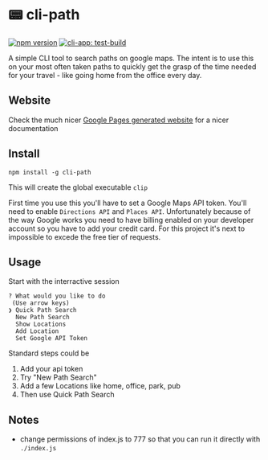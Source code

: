 # 📟 cli-path

[![npm version](https://img.shields.io/npm/v/cli-path.svg)](https://www.npmjs.com/package/cli-path)
[![cli-app: test-build](https://github.com/iosifv/cli-path/actions/workflows/cli-app-test.yaml/badge.svg)](https://github.com/iosifv/cli-path/actions/workflows/cli-app-test-build.yaml)

A simple CLI tool to search paths on google maps. The intent is to use this on your most often taken paths to quickly get the grasp of the time needed for your travel - like going home from the office every day.

## Website

Check the much nicer [Google Pages generated website](https://iosifv.github.io/cli-path/) for a nicer documentation

## Install

`npm install -g cli-path`

This will create the global executable `clip`

First time you use this you'll have to set a Google Maps API token. You'll need to enable `Directions API` and `Places API`. Unfortunately because of the way Google works you need to have billing enabled on your developer account so you have to add your credit card. For this project it's next to impossible to excede the free tier of requests.

## Usage

Start with the interractive session

```$ clip
? What would you like to do
 (Use arrow keys)
❯ Quick Path Search
  New Path Search
  Show Locations
  Add Location
  Set Google API Token
```

Standard steps could be

1. Add your api token
2. Try "New Path Search"
3. Add a few Locations like home, office, park, pub
4. Then use Quick Path Search

## Notes

- change permissions of index.js to 777 so that you can run it directly with `./index.js`
